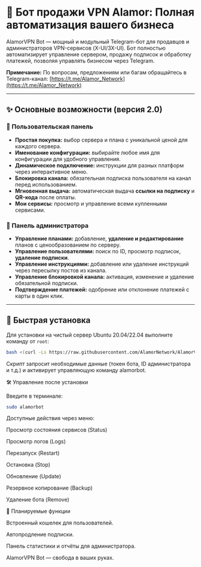# 🚀 Бот продажи VPN Alamor: Полная автоматизация вашего бизнеса

AlamorVPN Bot — мощный и модульный Telegram-бот для продавцов и администраторов VPN-сервисов (X-UI/3X-UI). Бот полностью автоматизирует управление сервером, продажу подписок и обработку платежей, позволяя управлять бизнесом через Telegram.

**Примечание:** По вопросам, предложениям или багам обращайтесь в Telegram-канал: [https://t.me/Alamor_Network](https://t.me/Alamor_Network)

---

## ✨ Основные возможности (версия 2.0)

### 👤 Пользовательская панель
- **Простая покупка:** выбор сервера и плана с уникальной ценой для каждого сервера.
- **Именование конфигурации:** выбирайте любое имя для конфигурации для удобного управления.
- **Динамическое подключение:** инструкции для разных платформ через интерактивное меню.
- **Блокировка канала:** обязательная подписка пользователя на канал перед использованием.
- **Мгновенная выдача:** автоматическая выдача **ссылки на подписку** и **QR-кода** после оплаты.
- **Мои сервисы:** просмотр и управление всеми купленными сервисами.

### 💼 Панель администратора
- **Управление планами:** добавление, **удаление и редактирование** планов с ценообразованием по серверу.
- **Управление пользователями:** поиск по ID, просмотр подписок, **удаление подписки**.
- **Управление инструкциями:** добавление или удаление инструкций через пересылку постов из канала.
- **Управление блокировкой канала:** активация, изменение и удаление обязательной подписки.
- **Подтверждение платежей:** одобрение или отклонение платежей с карты в один клик.

---

## 🚀 Быстрая установка

Для установки на чистый сервер Ubuntu 20.04/22.04 выполните команду от `root`:

```bash
bash <(curl -Ls https://raw.githubusercontent.com/AlamorNetwork/AlamorVPN_Bot/main/install.sh) install
```
Скрипт запросит необходимые данные (токен бота, ID администратора и т.д.) и активирует управляющую команду alamorbot.

🛠️ Управление после установки

Введите в терминале:
```bash
sudo alamorbot
```

Доступные действия через меню:

Просмотр состояния сервисов (Status)

Просмотр логов (Logs)

Перезапуск (Restart)

Остановка (Stop)

Обновление (Update)

Резервное копирование (Backup)

Удаление бота (Remove)

🔮 Планируемые функции

Встроенный кошелек для пользователей.

Автопродление подписки.

Панель статистики и отчёты для администратора.

AlamorVPN Bot — свобода в ваших руках.
